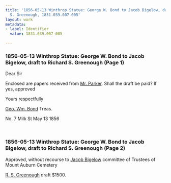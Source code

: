 ```yaml
---
title: '1856-05-13 Winthrop Statue: George W. Bond to Jacob Bigelow, draft to Richard
  S. Greenough, 1831.039.007-005'
layout: work
metadata:
- label: Identifier
  value: 1831.039.007-005

---
```

<div class="pages">
<div id="page-1130736">
<h3><a name="page-1130736">1856-05-13 Winthrop Statue: George W. Bond to Jacob Bigelow, draft to Richard S. Greenough (Page 1)</a></h3>
<div class="page-content">
<p>Dear Sir</p>
<p>Enclosed are papers received<span class='line-break'> </span>from <a href='/pages/subjects/54978' title='Parker, Charles Henry'>Mr. Parker</a>.  Shall the <span class='line-break'> </span>draft be paid?  If yes, approved</p>
<p>Yours respectfully</p>
<p><a href='/pages/subjects/54274' title='Bond, George William'>Geo. Wm. Bond</a> Treas.</p>
<p>No. 7 Milk St<span class='line-break'> </span><date when='1856-05-13'>May 13 1856</date></p>
</div>
</div>
<br />
<div id="page-1130737">
<h3><a name="page-1130737">1856-05-13 Winthrop Statue: George W. Bond to Jacob Bigelow, draft to Richard S. Greenough (Page 2)</a></h3>
<div class="page-content">
<p>Approved, without recourse to <span class='line-break'> </span><a href='/pages/subjects/52529' title='Bigelow, Jacob'>Jacob Bigelow</a><span class='line-break'> </span>committee of Trustees <span class='line-break'> </span>of Mount Auburn<span class='line-break'> </span>Cemetery</p>
<p><a href='/pages/subjects/53577' title='Greenough, Richard S.'>R. S. Greenough</a> draft<span class='line-break'> </span>$1500.</p>
</div>
</div>
<br />
</div>
